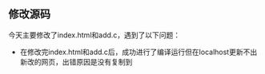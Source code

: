 ## 修改源码
今天主要修改了index.html和add.c，遇到了以下问题：
* 在修改完index.html和add.c后，成功进行了编译运行但在localhost更新不出新改的网页，出错原因是没有复制到
